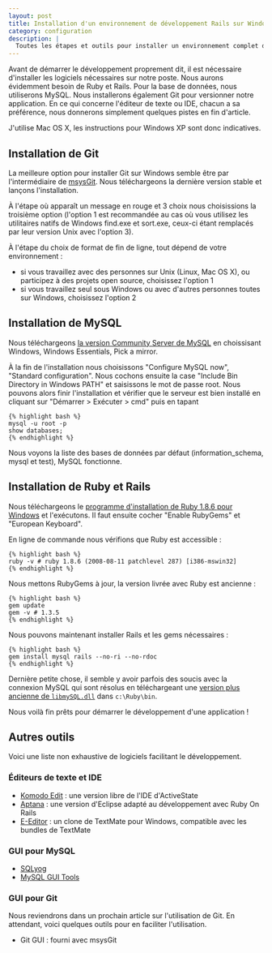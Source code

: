 ```yaml
---
layout: post
title: Installation d'un environnement de développement Rails sur Windows XP
category: configuration
description: |
  Toutes les étapes et outils pour installer un environnement complet de développement Rails sur Windows XP : MacPorts, Git, MySQL, Ruby et Rails.
---
```


Avant de démarrer le développement proprement dit, il est nécessaire d'installer les logiciels nécessaires sur notre poste. Nous aurons évidemment besoin de Ruby et Rails. Pour la base de données, nous utiliserons MySQL. Nous installerons également Git pour versionner notre application. En ce qui concerne l'éditeur de texte ou IDE, chacun a sa préférence, nous donnerons simplement quelques pistes en fin d'article.

J'utilise Mac OS X, les instructions pour Windows XP sont donc indicatives.

## Installation de Git

La meilleure option pour installer Git sur Windows semble être par l'intermédiaire de [msysGit](msysgit). Nous téléchargeons la dernière version stable et lançons l'installation.

À l'étape où apparaît un message en rouge et 3 choix nous choisissions la troisième option (l'option 1 est recommandée au cas où vous utilisez les utilitaires natifs de Windows find.exe et sort.exe, ceux-ci étant remplacés par leur version Unix avec l'option 3).

À l'étape du choix de format de fin de ligne, tout dépend de votre environnement :

- si vous travaillez avec des personnes sur Unix (Linux, Mac OS X), ou participez à des projets open source, choisissez l'option 1
- si vous travaillez seul sous Windows ou avec d'autres personnes toutes sur Windows, choisissez l'option 2

## Installation de MySQL

Nous téléchargeons [la version Community Server de MySQL][mysql] en choissisant Windows, Windows Essentials, Pick a mirror.

À la fin de l'installation nous choisissons "Configure MySQL now", "Standard configuration". Nous cochons ensuite la case "Include Bin Directory in Windows PATH" et saisissons le mot de passe root. Nous pouvons alors finir l'installation et vérifier que le serveur est bien installé en cliquant sur  "Démarrer > Exécuter > cmd" puis en tapant

    {% highlight bash %}
    mysql -u root -p
    show databases;
    {% endhighlight %}

Nous voyons la liste des bases de données par défaut (information_schema, mysql et test), MySQL fonctionne.

## Installation de Ruby et Rails

Nous téléchargeons le [programme d'installation de Ruby 1.8.6 pour Windows][ruby] et l'exécutons. Il faut ensuite cocher "Enable RubyGems" et "European Keyboard".

En ligne de commande nous vérifions que Ruby est accessible :

    {% highlight bash %}
    ruby -v # ruby 1.8.6 (2008-08-11 patchlevel 287) [i386-mswin32]
    {% endhighlight %}

Nous mettons RubyGems à jour, la version livrée avec Ruby est ancienne :

    {% highlight bash %}
    gem update
    gem -v # 1.3.5
    {% endhighlight %}

Nous pouvons maintenant installer Rails et les gems nécessaires :

    {% highlight bash %}
    gem install mysql rails --no-ri --no-rdoc
    {% endhighlight %}

Dernière petite chose, il semble y avoir parfois des soucis avec la connexion MySQL qui sont résolus en téléchargeant une [version plus ancienne de `libmySQL.dll`][libmysql] dans `c:\Ruby\bin`.

Nous voilà fin prêts pour démarrer le développement d'une application !

## Autres outils

Voici une liste non exhaustive de logiciels facilitant le développement.

### Éditeurs de texte et IDE

- [Komodo Edit][komodo] :  une version libre de l'IDE d'ActiveState
- [Aptana][aptana] : une version d'Eclipse adapté au développement avec Ruby On Rails
- [E-Editor][e-editor] : un clone de TextMate pour Windows, compatible avec les bundles de TextMate

### GUI pour MySQL

- [SQLyog][sqlyog]
- [MySQL GUI Tools][mysqlguitools]

### GUI pour Git

Nous reviendrons dans un prochain article sur l'utilisation de Git. En attendant, voici quelques outils pour en faciliter l'utilisation.

- Git GUI : fourni avec msysGit

[msysgit]: http://code.google.com/p/msysgit/
[mysql]: http://dev.mysql.com/downloads
[ruby]: http://rubyforge.org/frs/download.php/47082/ruby186-27_rc2.exe
[libmysql]: http://instantrails.rubyforge.org/svn/trunk/InstantRails-win/InstantRails/mysql/bin/libmySQL.dll
[komodo]: http://www.openkomodo.com/
[aptana]: http://www.aptana.com/
[e-editor]: http://www.e-texteditor.com/
[sqlyog]: http://code.google.com/p/sqlyog/
[mysqlguitools]: http://dev.mysql.com/downloads/gui-tools/5.0.html